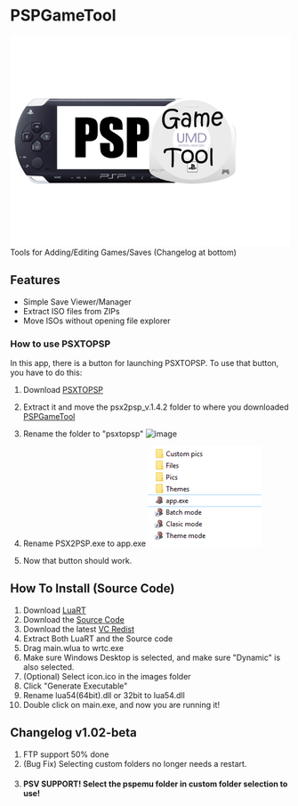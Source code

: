 # PSPGameTool 
![logo](https://github.com/xFN10x/PSPGameTool/blob/main/images/logo.png?raw=true)
Tools for Adding/Editing Games/Saves
(Changelog at bottom)
## Features 
- Simple Save Viewer/Manager
- Extract ISO files from ZIPs
- Move ISOs without opening file explorer


### How to use PSXTOPSP
In this app, there is a button for launching PSXTOPSP. To use that button, you have to do this:
1. Download [PSXTOPSP](https://psp.brewology.com/downloads/get.php?id=9697)
2. Extract it and move the psx2psp_v.1.4.2 folder to where you downloaded [PSPGameTool](https://github.com/xFN10x/PSPGameTool/)
3. Rename the folder to "psxtopsp"
   ![image](https://github.com/xFN10x/PSPGameTool/assets/89083781/cfddff40-176c-42c6-b389-9792d4264de6)
5. Rename PSX2PSP.exe to app.exe
   ![Image2](https://github.com/xFN10x/PSPGameTool/blob/main/images/readmeimages/image2.PNG?raw=true)
    
7. Now that button should work.
## How To Install (Source Code)
1. Download [LuaRT](https://luart.org/index.html#section_download "LuaRT")
2. Download the [Source Code](https://github.com/xFN10x/PSPGameTool/archive/refs/heads/main.zip "Source Code")
3. Download the latest [VC Redist](https://learn.microsoft.com/en-us/cpp/windows/latest-supported-vc-redist?view=msvc-170#visual-studio-2015-2017-2019-and-2022)
4. Extract Both LuaRT and the Source code
5. Drag main.wlua to wrtc.exe
6. Make sure Windows Desktop is selected, and make sure "Dynamic" is also selected.
7. (Optional) Select icon.ico in the images folder
8. Click "Generate Executable"
9. Rename lua54(64bit).dll or 32bit to lua54.dll
9. Double click on main.exe, and now you are running it!

## Changelog v1.02-beta
1. FTP support 50% done
2. (Bug Fix) Selecting custom folders no longer needs a restart.
3. #### PSV SUPPORT! Select the pspemu folder in custom folder selection to use!
